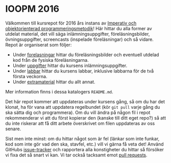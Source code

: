 IOOPM 2016
==========

Välkommen till kursrepot för 2016 års instans av
[Imperativ och objektorienterad programmeringsmetodik](http://www.wrigstad.com/ioopm)!
Här hittar du alla former av utdelat material, det vill säga
inlämningsuppgifter, föreläsningsbilder, övningsuppgifter,
screencasts (inspelade föreläsningar) och så vidare. Repot är
organiserat som följer:

* Under [forelasningar](forelasningar) hittar du
  föreläsningsbilder och eventuell utdelad kod från de fysiska
  föreläsningarna.
* Under [uppgifter](uppgifter) hittar du kursens
  inlämningsuppgifter.
* Under [labbar](labbar/) hittar du kursens
  labbar, inklusive labbarna för de två första veckorna.
* Under [extramaterial](extramaterial) hittar du allt annat.

Mer information finns i dessa katalogers `README.md`.

Det här repot kommer att uppdateras under kursens gång, så om du
har det klonat, ha för vana att uppdatera regelbundet (kör `git
pull` varje gång du ska sätta dig och programmera). Om du vill
ändra på någon fil i repot rekommenderar vi att du först kopierar
den (kanske till ditt eget repo?) så att du inte riskerar att få
ditt arbete överskrivet om filen uppdateras av oss senare.

Sist men inte minst: om du hittar något som är fel (länkar som
inte funkar, kod som inte gör vad den ska, stavfel, etc.) vill vi
gärna få veta det! Använd GitHubs
[issue-tracker](https://github.com/IOOPM-UU/ioopm16/issues) och
rapportera alla konstigheter du hittar så försöker vi fixa det så
snart vi kan. Vi tar också tacksamt emot
[pull requests](https://help.github.com/articles/using-pull-requests/).
